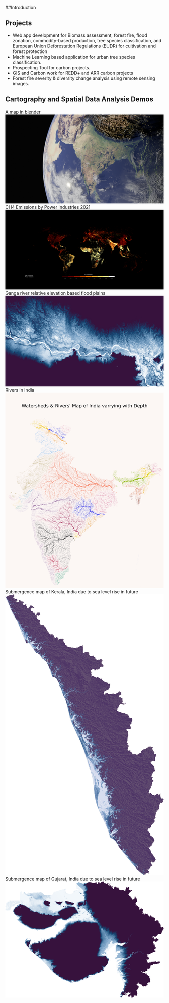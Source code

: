
##Introduction

## Projects
- Web app development for Biomass assessment, forest fire, flood
zonation, commodity-based production, tree species classification,
and European Union Deforestation Regulations (EUDR) for
cultivation and forest protection
- Machine Learning based application for urban tree species
classification. 
- Prospecting Tool for carbon projects.
- GIS and Carbon work for REDD+ and ARR carbon projects
- Forest fire severity & diversity change analysis using remote
sensing images.
## Cartography and Spatial Data Analysis Demos
A map in blender
![](https://raw.githubusercontent.com/Tushar684B/tushar684b.github.io/main/images/Earth_India_Clouds.png)
CH4 Emissions by Power Industries 2021
![](https://raw.githubusercontent.com/Tushar684B/tushar684b.github.io/main/images/ch4power.jpg)
Ganga river relative elevation based flood plains
![](https://raw.githubusercontent.com/Tushar684B/tushar684b.github.io/main/images/about.jpg)
Rivers in India
![](https://raw.githubusercontent.com/Tushar684B/tushar684b.github.io/main/images/Indiariver.jpg)
Submergence map of Kerala, India due to sea level rise in future
![](https://raw.githubusercontent.com/Tushar684B/tushar684b.github.io/main/images/DemKerala.jpg)
Submergence map of Gujarat, India due to sea level rise in future
![](https://raw.githubusercontent.com/Tushar684B/tushar684b.github.io/main/images/gujarat.jpg)